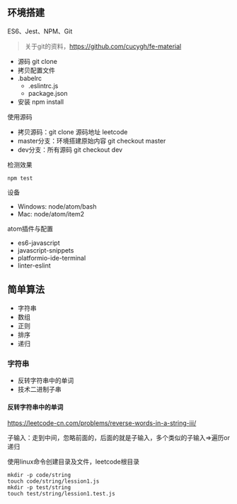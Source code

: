 ## 环境搭建
ES6、Jest、NPM、Git

> 关于git的资料，https://github.com/cucygh/fe-material
- 源码 git clone 
- 拷贝配置文件
- .babelrc
  - .eslintrc.js
  - package.json
- 安装 npm install

使用源码

- 拷贝源码：git clone 源码地址 leetcode
- master分支：环境搭建原始内容 git checkout master
- dev分支：所有源码 git checkout dev

检测效果

```shell
npm test
```

设备

- Windows: node/atom/bash
- Mac:  node/atom/item2

atom插件与配置

- es6-javascript
- javascript-snippets
- platformio-ide-terminal
- linter-eslint

## 简单算法

- 字符串
- 数组
- 正则
- 排序
- 递归

### 字符串

- 反转字符串中的单词
- 技术二进制子串

#### 反转字符串中的单词

 https://leetcode-cn.com/problems/reverse-words-in-a-string-iii/ 

子输入：走到中间，忽略前面的，后面的就是子输入，多个类似的子输入=>遍历or递归

使用linux命令创建目录及文件，leetcode根目录

```shell
mkdir -p code/string
touch code/string/lession1.js
mkdir -p test/string
touch test/string/lession1.test.js
```

